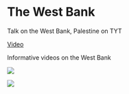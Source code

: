 # The West Bank

Talk on the West Bank, Palestine on TYT

[Video](https://youtu.be/BPd41EJicVI)

Informative videos on the West Bank

[![](http://img.youtube.com/vi/E0uLbeQlwjw/0.jpg)](http://www.youtube.com/watch?v=E0uLbeQlwjw)

[![](http://img.youtube.com/vi/iRYZjOuUnlU/0.jpg)](http://www.youtube.com/watch?v=iRYZjOuUnlU)









